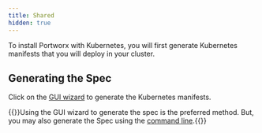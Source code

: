 ```yaml
---
title: Shared
hidden: true
---
```


To install Portworx with Kubernetes, you will first generate Kubernetes manifests that you will deploy in your cluster.

## Generating the Spec

Click on the [GUI wizard](https://install.portworx.com) to generate the Kubernetes manifests.

{{<info>}}Using the GUI wizard to generate the spec is the preferred method. But, you may also generate the Spec using the [command line](/portworx-install-with-kubernetes/shared/spec-gen-command-line).{{</info>}}

